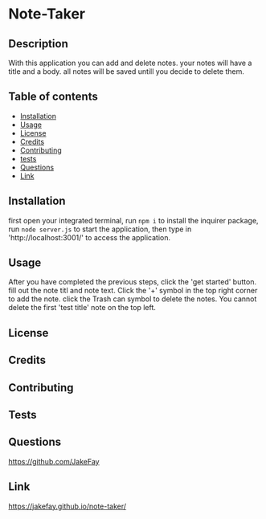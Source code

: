# Note-Taker 

## Description

With this application you can add and delete notes. your notes will have a title and a body. all notes will be saved untill you decide to delete them.

## Table of contents

* [Installation](#installation)
* [Usage](#usage)
* [License](#license)
* [Credits](#credits)
* [Contributing](#contributing)
* [tests](#tests)
* [Questions](#questions)
* [Link](#link)

## Installation

first open your integrated terminal, run `npm i` to install the inquirer package, run `node server.js` to start the application, then type in 'http://localhost:3001/' to access the application.

## Usage

After you have completed the previous steps, click the 'get started' button. fill out the note titl and note text. Click the '+' symbol in the top right corner to add the note. click the Trash can symbol to delete the notes. You cannot delete the first 'test title' note on the top left. 

## License



## Credits



## Contributing



## Tests



## Questions

https://github.com/JakeFay

## Link

https://jakefay.github.io/note-taker/